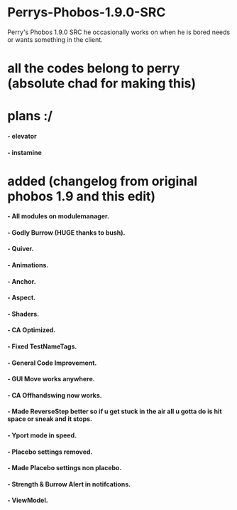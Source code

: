 # Perrys-Phobos-1.9.0-SRC
Perry's Phobos 1.9.0 SRC he occasionally works on when he is bored needs or wants something in the client.
# all the codes belong to perry (absolute chad for making this)

# plans :/
#### - elevator
#### - instamine
# added (changelog from original phobos 1.9 and this edit)
#### - All modules on modulemanager.
#### - Godly Burrow (HUGE thanks to bush).
#### - Quiver.
#### - Animations.
#### - Anchor.
#### - Aspect.
#### - Shaders.
#### - CA Optimized.
#### - Fixed TestNameTags.
#### - General Code Improvement.
#### - GUI Move works anywhere.
#### - CA Offhandswing now works.
#### - Made ReverseStep better so if u get stuck in the air all u gotta do is hit space or sneak and it stops.
#### - Yport mode in speed.
#### - Placebo settings removed.
#### - Made Placebo settings non placebo.
#### - Strength & Burrow Alert in notifcations.
#### - ViewModel.
